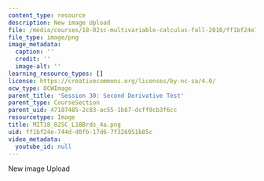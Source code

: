 ```yaml
---
content_type: resource
description: New image Upload
file: /media/courses/18-02sc-multivariable-calculus-fall-2010/ff1bf24e744dd0fb17d67f326951b85c_MIT18_02SC_L10Brds_4a.png
file_type: image/png
image_metadata:
  caption: ''
  credit: ''
  image-alt: ''
learning_resource_types: []
license: https://creativecommons.org/licenses/by-nc-sa/4.0/
ocw_type: OCWImage
parent_title: 'Session 30: Second Derivative Test'
parent_type: CourseSection
parent_uid: 47187485-2c83-ac55-1b87-dcff9cb3f6cc
resourcetype: Image
title: MIT18_02SC_L10Brds_4a.png
uid: ff1bf24e-744d-d0fb-17d6-7f326951b85c
video_metadata:
  youtube_id: null
---
```

New image Upload